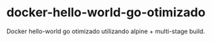 # docker-hello-world-go-otimizado
Docker hello-world go otimizado utilizando alpine + multi-stage build.
